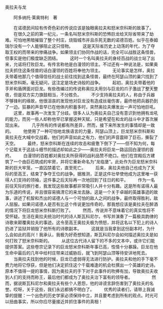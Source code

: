 奥拉夫与龙

　　阿多纳托·莱奥特利　著

　　在诺德民间较有传奇色彩的传说应该是独眼奥拉夫和怒米奈科斯的故事了。
　　在很久之前的第一纪元，一条名叫怒米奈科斯的恐怖巨龙给天际省带来了劫难。可怕地黑暗摧毁了整个村庄，烧毁城市并且杀死无数的诺德百姓。似乎在泰姆瑞尔没有一个人能够阻止这只怪物。
　　这是天际省历史上动荡的年代，为了夺取王权的而带来的惨痛战争。如果领主们协同作战的话，完全可以战胜这条怪兽，但事实是他们极度缺乏团结。
　　这时一个名叫奥拉夫的身经百战的战士站了出来，允诺将打败巨龙。有传言称他是白漫领的领主。不过还有一种说法是，如果奥拉夫抓住这条怪兽的话白漫领的百姓将奉他为领主。
　　无论事实是怎样，奥拉夫带着他那几个值得信任的战士前往找到这条怪兽，最终在阿瑟山顶的巢穴找到了怒米奈科斯。毫无疑问，这注定是场史诗般的战争。
　　起初，奥拉夫带着他的手斧和盾牌面对巨龙。有些改编过的传说称奥拉夫用剑与巨龙的爪子激战了整天整夜，但是双方实力旗鼓相当，不分胜负。
　　不少支持奥拉夫的人，称由于兵器不够锋利的缘故，他很沮丧的发现他对巨龙没有造成丝毫伤害，最终他把兵器扔到了一边。狂暴的声音早已在他体内积蓄多时，突然奥拉夫爆发出一声可怕地巨吼。
　　这里，故事再一次发生了分歧。很多人认为奥拉夫自己没有意识到他拥有龙吼的能力，而另一些人却称他早已掌握这种天赋，只是希望在和龙的战斗中才首次展现出来。
　　几乎所有的传说都有所差异，然而，接下来所发生的事情却是一致的。
　　他使用了一种可怕地龙族语言的力量，阿瑟山顶上，巨龙怒米奈科斯和奥拉夫在大喊中交战着。他们的声音如此之有力，他们的声音震碎了巨石，撕裂了天空。
　　最终，怒米奈科斯在连续的攻击和疲惫下倒下了——但不知为何，每个记载关于这战斗细节的描述却如此之少——奥拉夫将巨龙一路运回白漫领的首府。
　　白漫领的百姓都对奥拉夫所获得的战利品赞不绝口。他们在宫殿后方建筑了一个由巨石筑成的牢房，并将它重新命名为“龙临堡”。此处作为巨龙怒米奈科斯的巨大牢笼，一直囚禁着它，直至死亡。
　　后来，奥拉夫他自己也成为了天际的至高王，结束了争夺王位的战争。据推测，正是这件壮举使他成为这里唯一获得人们支持的领袖，这件事之后天际再一次地回到了往日的和平。
　　作为一名前往天际的旅行者，我发现这些故事都非常吸引人并十分有趣。这是所有诺得人最为乐道的传说，并且很容易搞清它的来龙去脉。这是一个关于卓越的英雄事迹的故事，讲述了机智和杰出的诺德人与一个可怕的敌人之间的战争，最终取得胜利，敌人屈服。如果问诺德人是否有比这个传说更加传奇的，那我想应该是奥拉夫在醉酒的情况下将巨龙怒米奈科斯打败了。
　　然而，传说并不意味着它的真实性将不受怀疑。生活在奥拉夫统治时代的诗人斯瓦科尼尔，书写并演奏了一篇极具韵律的诗歌来颠覆奥拉夫的事迹。这令至高王奥拉夫极为愤怒，并将这名以下犯上的诗人扔进了监狱并销毁了他所有的诗歌副本。
　　这就是当我拿到这份副本时，为什么会如此的高兴！我承认，我极为好奇想知道，斯瓦科尼尔会如何描述奥拉夫是如何打败了怒米奈科斯的。
　　从这位古代诗人留下的不多的文本中，或许它们能提供答案。这些卷宗记录下的巨龙怒米奈科斯年事已高，性情十分暴躁。巨龙在他生命中最后的几年中给村庄带来过威胁后，就飞到阿瑟山顶等待安详地死去。
　　当奥拉夫找到他的时候，巨龙已虚弱得无法进行防护。奥拉夫和他的手下毫不费力地将它俘获，但是他们决定抓住这个千载难逢的机会杜撰出一个英雄的史诗。原本不值得一提的事情，因为奥拉夫的手下对于此事件的吹捧有加，导致奥拉夫收到人们的支持而称王，最后他们都成为了奥拉夫治下富有的领导者。
　　
　　然而，据说斯瓦科尼尔和奥拉夫有些个人恩怨，他的诽谤言辞伤害到了奥拉夫的名誉。哎呀，关于这些，我们永远都搞不明白了。
　　优秀的读者们，请带上我诚挚的提醒：一个出色的历史学家必须保持中立，并且要考虑到所有的观点。时光可以扭曲事实，所以你应尽量接近并抓住事件的真相！
